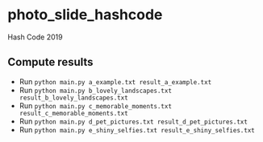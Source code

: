 # photo_slide_hashcode

Hash Code 2019

## Compute results

* Run `python main.py a_example.txt result_a_example.txt`
* Run `python main.py b_lovely_landscapes.txt result_b_lovely_landscapes.txt`
* Run `python main.py c_memorable_moments.txt result_c_memorable_moments.txt`
* Run `python main.py d_pet_pictures.txt result_d_pet_pictures.txt`
* Run `python main.py e_shiny_selfies.txt result_e_shiny_selfies.txt`
